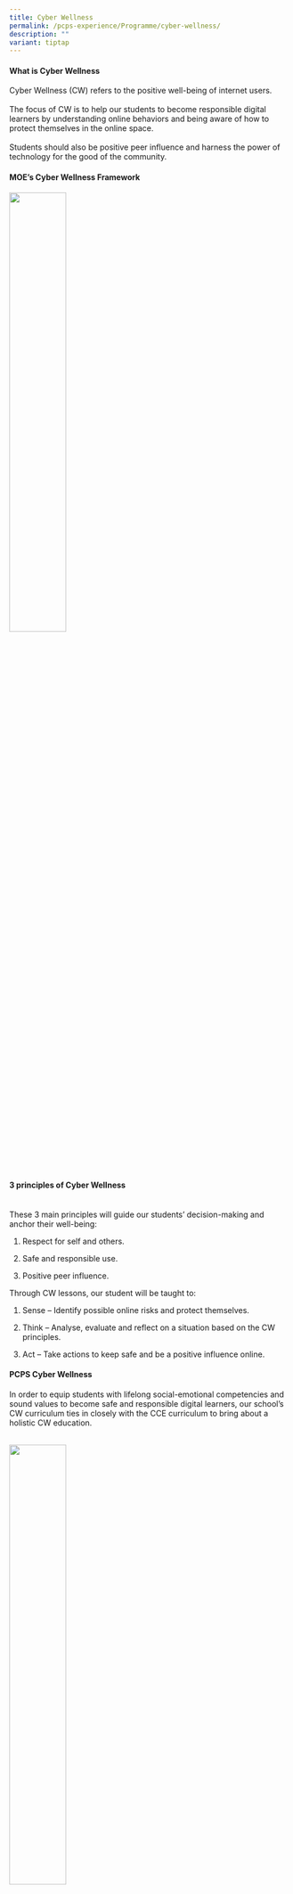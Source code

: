 ```yaml
---
title: Cyber Wellness
permalink: /pcps-experience/Programme/cyber-wellness/
description: ""
variant: tiptap
---
```

<h4>What is Cyber Wellness</h4>
<p>Cyber Wellness (CW) refers to the positive well-being of internet users.
<br>
<br>The focus of CW is to help our students to become responsible digital
learners by understanding online behaviors and being aware of how to protect
themselves in the online space.
<br>
<br>Students should also be positive peer influence and harness the power
of technology for the good of the community.</p>
<h4>MOE’s Cyber Wellness Framework</h4>
<p></p>
<div class="isomer-image-wrapper">
<img style="width:45%" height="auto" width="100%" src="/images/CW1.png">
</div>
<h4>3 principles of Cyber Wellness</h4>
<p>
<br>These 3 main principles will guide our students’ decision-making and anchor
their well-being:</p>
<ol data-tight="true" class="tight">
<li>
<p>Respect for self and others.</p>
</li>
<li>
<p>Safe and responsible use.</p>
</li>
<li>
<p>Positive peer influence.</p>
</li>
</ol>
<p>Through CW lessons, our student will be taught to:</p>
<ol data-tight="true" class="tight">
<li>
<p>Sense – Identify possible online risks and protect themselves.</p>
</li>
<li>
<p>Think – Analyse, evaluate and reflect on a situation based on the CW principles.</p>
</li>
<li>
<p>Act – Take actions to keep safe and be a positive influence online.</p>
</li>
</ol>
<h4>PCPS Cyber Wellness</h4>
<p>In order to equip students with lifelong social-emotional competencies
and sound values to become safe and responsible digital learners, our school’s
CW curriculum ties in closely with the CCE curriculum to bring about a
holistic CW education.
<br>
<br>
</p>
<div class="isomer-image-wrapper">
<img style="width:45%" height="auto" width="100%" src="/images/CW2.jpeg">
</div>
<h4>How PCPS Cyber Wellness curriculum aligns with MOE</h4>
<p>There are 3 major CW themes in the Primary CW curriculum – Cyber identity
and cyber use, Cyber relationships and Cyber citizenship.
<br>
<br>
</p>
<div class="isomer-image-wrapper">
<img style="width:65%" height="auto" width="100%" src="/images/CW3.jpeg">
</div>
<p>
<br>Source:&nbsp;<a href="https://beta.moe.gov.sg/programmes/cyber-wellness/" rel="noopener noreferrer nofollow" target="_blank">https://beta.moe.gov.sg/programmes/cyber-wellness/</a>
</p>
<h4>PCPS Cyber Wellness Themes</h4>
<p>Mapping the major CW themes to our school’s CW curriculum, our school
focuses on the following for each level:
<br>
<br>
</p>
<div class="isomer-image-wrapper">
<img style="width:65%" height="auto" width="100%" src="/images/CW4.jpeg">
</div>
<p>
<br>
</p>
<div class="isomer-image-wrapper">
<img style="width:65%" height="auto" width="100%" src="/images/CW5.jpeg">
</div>
<h4>Baseline ICT Standards</h4>
<p>Baseline ICT standards are sets of essential soft and technical skills
students develop over the course of their education to prepare them for
the future.
<br>
<br>Our school’s CW themes are closely aligned to the Baseline ICT Standards
to meet the learning needs of our students.
<br>
<br>Here is an overview of the learning outcomes covered in our CW curriculum.
<br>
<br>
</p>
<table style="minWidth: 75px">
<colgroup>
<col>
<col>
<col>
</colgroup>
<tbody>
<tr>
<td rowspan="1" colspan="1">
<p><strong>Topic</strong>
</p>
</td>
<td rowspan="1" colspan="1">
<p><strong>Learning Outcomes</strong>
</p>
</td>
<td rowspan="1" colspan="1">
<p><strong>Levels</strong>
</p>
</td>
</tr>
<tr>
<td rowspan="2" colspan="1">
<p>Access to Information</p>
</td>
<td rowspan="1" colspan="1">
<p>Demonstrate effective search skills</p>
</td>
<td rowspan="1" colspan="1">
<p>P5 - 6</p>
</td>
</tr>
<tr>
<td rowspan="1" colspan="1">
<p>Practise safe and ethical search</p>
</td>
<td rowspan="1" colspan="1">
<p>P4 - 6</p>
</td>
</tr>
<tr>
<td rowspan="1" colspan="1">
<p>Information Management</p>
</td>
<td rowspan="1" colspan="1">
<p>Organise digital information (from a wide variety of sources) using appropriate
data
<br>management tools and strategies</p>
</td>
<td rowspan="1" colspan="1">
<p>P5</p>
</td>
</tr>
<tr>
<td rowspan="1" colspan="1">
<p>Inquiry of Information</p>
</td>
<td rowspan="1" colspan="1">
<p>Determine reliability of information</p>
</td>
<td rowspan="1" colspan="1">
<p>P4 - 5</p>
</td>
</tr>
<tr>
<td rowspan="1" colspan="1">
<p>Proactive risk evaluation and management</p>
</td>
<td rowspan="1" colspan="1">
<p>Adopt a proactive
<br>stance to maintain online safety</p>
</td>
<td rowspan="1" colspan="1">
<p>P1 - 6</p>
</td>
</tr>
<tr>
<td rowspan="1" colspan="1">
<p>Design</p>
</td>
<td rowspan="1" colspan="1">
<p>Apply fundamental understanding of ethical/legal issues surrounding the
creation and sharing of digital creation</p>
</td>
<td rowspan="1" colspan="1">
<p>P5</p>
</td>
</tr>
<tr>
<td rowspan="2" colspan="1">
<p>Participation</p>
</td>
<td rowspan="1" colspan="1">
<p>Manage personal online identity and reputation</p>
</td>
<td rowspan="1" colspan="1">
<p>P1, 4, 6</p>
</td>
</tr>
<tr>
<td rowspan="1" colspan="1">
<p>Demonstrate appreciation for diversity and social cohesion</p>
</td>
<td rowspan="1" colspan="1">
<p>P1 - 6</p>
</td>
</tr>
<tr>
<td rowspan="1" colspan="1">
<p>Basic Operation of Computing Devices</p>
</td>
<td rowspan="1" colspan="1">
<p>Operate and navigate in multiple forms of user interface</p>
</td>
<td rowspan="1" colspan="1">
<p>P1 - 6</p>
</td>
</tr>
<tr>
<td rowspan="1" colspan="1">
<p>Basic Operation of Applications/Software</p>
</td>
<td rowspan="1" colspan="1">
<p>Use application software, files and folders effectively</p>
</td>
<td rowspan="1" colspan="1">
<p>P1 - 6</p>
</td>
</tr>
<tr>
<td rowspan="1" colspan="1">
<p></p>
</td>
<td rowspan="1" colspan="1">
<p></p>
</td>
<td rowspan="1" colspan="1">
<p></p>
</td>
</tr>
</tbody>
</table>
<h4>Our Programmes and Initiatives</h4>
<p>Programmes and initiatives are carefully curated according to CW themes,
keeping in mind the current affairs in our cyber world.
<br>1.<strong><em> Class Talks</em></strong>
<br>In Term 1, each level will go through a Cyber Wellness class talk to have
a better understanding of the main CW theme of the level.
<br>2.<strong><em> SLS Lessons in Term 2 and Term 4</em></strong>
<br>As a follow-up to the class talk, students will recap and be engaged in
activities related to the CW theme. This allows students to learn and apply
their skills in scenario-based questions and Cyber Wellness-related games.
<br>3.<strong><em> Cyber Wellness Student Ambassadors (CWSAs)</em></strong>
<br>CWSAs are role models who actively influence their peers to create a safe
and kind online community. They do this through:</p>
<ul data-tight="true" class="tight">
<li>
<p>Guiding their peers on how to behave in the digital world</p>
</li>
<li>
<p>Championing school-wide CW outreach efforts</p>
</li>
</ul>
<p>CWSAs are given opportunities to attend workshops and be part of CW projects
to create awareness about CW in school.&nbsp;</p>
<div class="isomer-image-wrapper">
<img style="width:65%" height="auto" width="100%" src="/images/CW6.jpeg">
</div>
<p><em>Our Cyber Wellness Student Ambassadors 2019 presenting on Personal Data Protection.</em>
<br>
<br>4.<strong><em> ICT Connect @ Cove</em></strong>
<br>To complement the CW curriculum in school, parents can play an important
role in demonstrating how technology can be used responsibly by guiding
our students on how to navigate the cyber safe safely.</p>
<p>Our newsletters provide useful and bite-sized tips for parents on how
to support our students in their Cyber Wellness education.</p>
<p>Get your eyes and mind on our latest newsletter released termly!</p>
<p>Please click on the <a href="/for-parents/Subject-Downloads/ict-connect-at-cove/" rel="noopener noreferrer nofollow" target="_blank">image</a> below
to get the newsletter
<br>
<br>
</p>
<p></p>